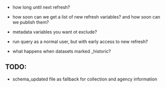 - how long until next refresh?
- how soon can we get a list of new refresh variables? and how soon can we publish them?
- metadata variables you want ot exclude?
- run query as a normal user, but with early access to new refresh?

- what happens when datasets marked \_historic?

## TODO:

- schema_updated file as fallback for collection and agency information
